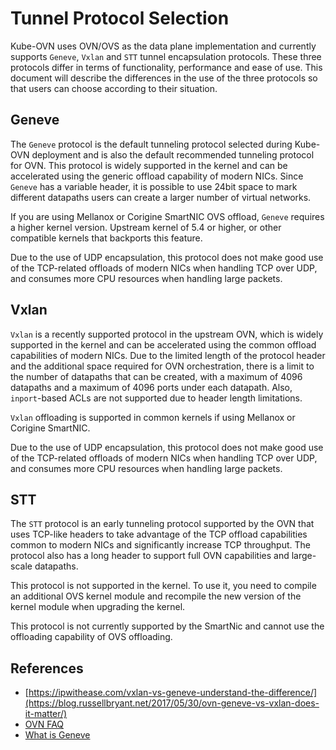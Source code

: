 # Tunnel Protocol Selection

Kube-OVN uses OVN/OVS as the data plane implementation and currently supports `Geneve`, `Vxlan` and `STT` tunnel encapsulation protocols.
These three protocols differ in terms of functionality, performance and ease of use. 
This document will describe the differences in the use of the three protocols so that users can choose according to their situation.

## Geneve

The `Geneve` protocol is the default tunneling protocol selected during Kube-OVN deployment and is also the default recommended tunneling protocol for OVN.
This protocol is widely supported in the kernel and can be accelerated using the generic offload capability of modern NICs.
Since `Geneve` has a variable header, it is possible to use 24bit space to mark different datapaths users can create a larger number of virtual networks.

If you are using Mellanox or Corigine SmartNIC OVS offload, `Geneve` requires a higher kernel version. 
Upstream kernel of 5.4 or higher, or other compatible kernels that backports this feature.

Due to the use of UDP encapsulation, this protocol does not make good use of the TCP-related offloads of modern NICs when handling TCP over UDP, 
and consumes more CPU resources when handling large packets.

## Vxlan

`Vxlan` is a recently supported protocol in the upstream OVN, 
which is widely supported in the kernel and can be accelerated using the common offload capabilities of modern NICs.
Due to the limited length of the protocol header and the additional space required for OVN orchestration, 
there is a limit to the number of datapaths that can be created, 
with a maximum of 4096 datapaths and a maximum of 4096 ports under each datapath.
Also, `inport`-based ACLs are not supported due to header length limitations.

`Vxlan` offloading is supported in common kernels if using Mellanox or Corigine SmartNIC.

Due to the use of UDP encapsulation, this protocol does not make good use of the TCP-related offloads of modern NICs when handling TCP over UDP,
and consumes more CPU resources when handling large packets.

## STT

The `STT` protocol is an early tunneling protocol supported by the OVN that uses TCP-like headers to 
take advantage of the TCP offload capabilities common to modern NICs and significantly increase TCP throughput.
The protocol also has a long header to support full OVN capabilities and large-scale datapaths.

This protocol is not supported in the kernel. To use it, you need to compile an additional OVS kernel module and recompile 
the new version of the kernel module when upgrading the kernel.

This protocol is not currently supported by the SmartNic and cannot use the offloading capability of OVS offloading.

## References
- [https://ipwithease.com/vxlan-vs-geneve-understand-the-difference/](https://blog.russellbryant.net/2017/05/30/ovn-geneve-vs-vxlan-does-it-matter/)
- [OVN FAQ](https://docs.ovn.org/en/latest/faq/general.html)
- [What is Geneve](https://www.redhat.com/en/blog/what-geneve)
